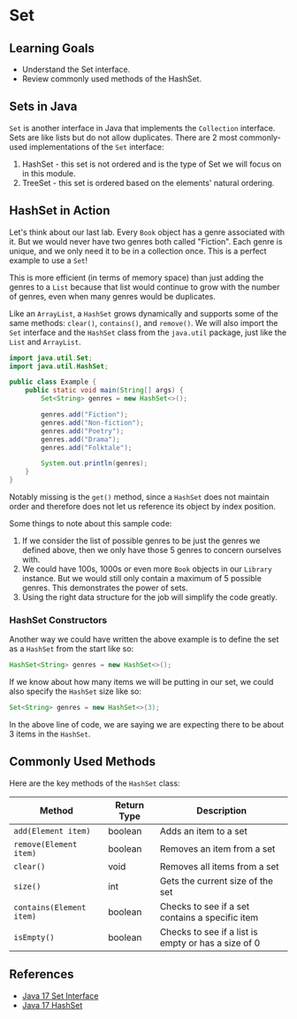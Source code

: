 # Set

## Learning Goals

- Understand the Set interface.
- Review commonly used methods of the HashSet.

## Sets in Java

`Set` is another interface in Java that implements the `Collection` interface.
Sets are like lists but do not allow duplicates. There are 2 most commonly-used
implementations of the `Set` interface:

1. HashSet - this set is not ordered and is the type of Set we will focus on
   in this module.
2. TreeSet - this set is ordered based on the elements' natural ordering.

## HashSet in Action

Let's think about our last lab. Every `Book` object has a genre associated with
it. But we would never have two genres both called "Fiction". Each genre is
unique, and we only need it to be in a collection once. This is a perfect example
to use a `Set`!

This is more efficient (in terms of memory space) than just adding the genres to
a `List` because that list would continue to grow with the number of genres,
even when many genres would be duplicates.

Like an `ArrayList`, a `HashSet` grows dynamically and supports some of the same
methods: `clear()`, `contains()`, and `remove()`. We will also import the `Set`
interface and the `HashSet` class from the `java.util` package, just like the
`List` and `ArrayList`.

```java
import java.util.Set;
import java.util.HashSet;

public class Example {
    public static void main(String[] args) {
        Set<String> genres = new HashSet<>();

        genres.add("Fiction");
        genres.add("Non-fiction");
        genres.add("Poetry");
        genres.add("Drama");
        genres.add("Folktale");

        System.out.println(genres);
    }
}
```

Notably missing is the `get()` method, since a `HashSet` does not maintain
order and therefore does not let us reference its object by index position.

Some things to note about this sample code:

1. If we consider the list of possible genres to be just the genres we defined
   above, then we only have those 5 genres to concern ourselves with.
2. We could have 100s, 1000s or even more `Book` objects in our `Library`
   instance. But we would still only contain a maximum of 5 possible genres.
   This demonstrates the power of sets.
3. Using the right data structure for the job will simplify the code greatly.

### HashSet Constructors

Another way we could have written the above example is to define the set as a
`HashSet` from the start like so:

```java
HashSet<String> genres = new HashSet<>();
```

If we know about how many items we will be putting in our set, we could
also specify the `HashSet` size like so:

```java
Set<String> genres = new HashSet<>(3);
```

In the above line of code, we are saying we are expecting there to be about 3
items in the `HashSet`.

## Commonly Used Methods

Here are the key methods of the `HashSet` class:

| Method                   | Return Type | Description                                         |
|--------------------------|-------------|-----------------------------------------------------|
| `add(Element item)`      | boolean     | Adds an item to a set                               |
| `remove(Element item)`   | boolean     | Removes an item from a set                          |
| `clear()`                | void        | Removes all items from a set                        |
| `size()`                 | int         | Gets the current size of the set                    |
| `contains(Element item)` | boolean     | Checks to see if a set contains a specific item     |
| `isEmpty()`              | boolean     | Checks to see if a list is empty or has a size of 0 |

## References

- [Java 17 Set Interface](https://docs.oracle.com/en/java/javase/17/docs/api/java.base/java/util/Set.html)
- [Java 17 HashSet](https://docs.oracle.com/en/java/javase/17/docs/api/java.base/java/util/HashSet.html)
